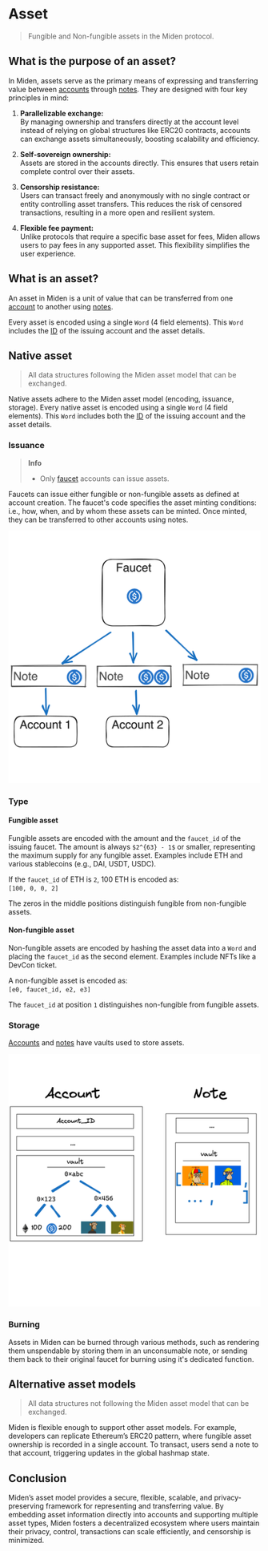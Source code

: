 # Asset

> Fungible and Non-fungible assets in the Miden protocol.

## What is the purpose of an asset?

In Miden, assets serve as the primary means of expressing and transferring value between [accounts](accounts.md) through [notes](notes.md). They are designed with four key principles in mind:

1. **Parallelizable exchange:**  
    By managing ownership and transfers directly at the account level instead of relying on global structures like ERC20 contracts, accounts can exchange assets simultaneously, boosting scalability and efficiency.

2. **Self-sovereign ownership:**  
   Assets are stored in the accounts directly. This ensures that users retain complete control over their assets.

3. **Censorship resistance:**  
   Users can transact freely and anonymously with no single contract or entity controlling asset transfers. This reduces the risk of censored transactions, resulting in a more open and resilient system.

4. **Flexible fee payment:**  
   Unlike protocols that require a specific base asset for fees, Miden allows users to pay fees in any supported asset. This flexibility simplifies the user experience.

## What is an asset?

An asset in Miden is a unit of value that can be transferred from one [account](accounts.md) to another using [notes](notes.md).

Every asset is encoded using a single `Word` (4 field elements). This `Word` includes the [ID](accounts.md#id) of the issuing account and the asset details.


## Native asset

> All data structures following the Miden asset model that can be exchanged.

Native assets adhere to the Miden asset model (encoding, issuance, storage). Every native asset is encoded using a single `Word` (4 field elements). This `Word` includes both the [ID](accounts.md#id) of the issuing account and the asset details.

### Issuance

> **Info**
> - Only [faucet](accounts.md#account-type) accounts can issue assets.

Faucets can issue either fungible or non-fungible assets as defined at account creation. The faucet's code specifies the asset minting conditions: i.e., how, when, and by whom these assets can be minted. Once minted, they can be transferred to other accounts using notes.

![Architecture core concepts](../img/architecture/asset/asset-issuance.png)

### Type

#### Fungible asset

Fungible assets are encoded with the amount and the `faucet_id` of the issuing faucet. The amount is always `$2^{63} - 1$` or smaller, representing the maximum supply for any fungible asset. Examples include ETH and various stablecoins (e.g., DAI, USDT, USDC).

If the `faucet_id` of ETH is `2`, 100 ETH is encoded as:  
`[100, 0, 0, 2]`

The zeros in the middle positions distinguish fungible from non-fungible assets.

#### Non-fungible asset

Non-fungible assets are encoded by hashing the asset data into a `Word` and placing the `faucet_id` as the second element. Examples include NFTs like a DevCon ticket.

A non-fungible asset is encoded as:  
`[e0, faucet_id, e2, e3]`

The `faucet_id` at position `1` distinguishes non-fungible from fungible assets.

### Storage

[Accounts](accounts.md) and [notes](notes.md) have vaults used to store assets.

![Architecture core concepts](../img/architecture/asset/asset-storage.png)

### Burning

Assets in Miden can be burned through various methods, such as rendering them unspendable by storing them in an unconsumable note, or sending them back to their original faucet for burning using it's dedicated function.

## Alternative asset models

> All data structures not following the Miden asset model that can be exchanged.

Miden is flexible enough to support other asset models. For example, developers can replicate Ethereum’s ERC20 pattern, where fungible asset ownership is recorded in a single account. To transact, users send a note to that account, triggering updates in the global hashmap state.

## Conclusion

Miden’s asset model provides a secure, flexible, scalable, and privacy-preserving framework for representing and transferring value. By embedding asset information directly into accounts and supporting multiple asset types, Miden fosters a decentralized ecosystem where users maintain their privacy, control, transactions can scale efficiently, and censorship is minimized.
